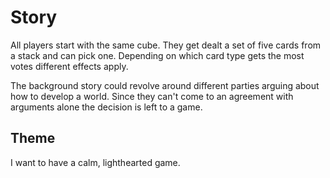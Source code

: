 # Story

All players start with the same cube.
They get dealt a set of five cards from a stack and can pick one.
Depending on which card type gets the most votes different effects apply.

The background story could revolve around different parties arguing about how
to develop a world. Since they can't come to an agreement with arguments alone
the decision is left to a game.

## Theme

I want to have a calm, lighthearted game.
